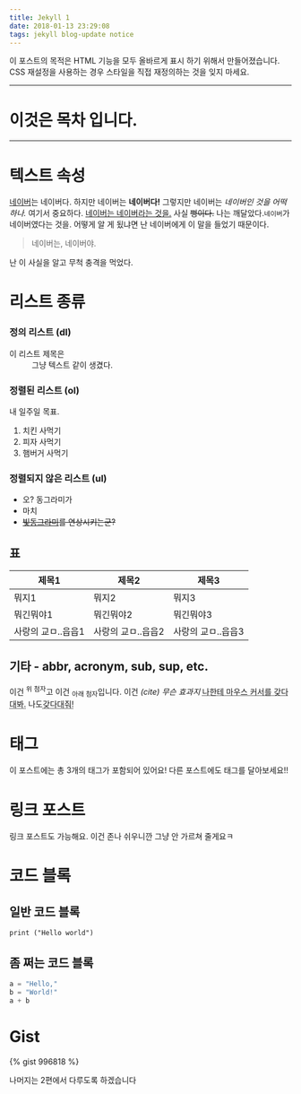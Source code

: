 ```yaml
---
title: Jekyll 1
date: 2018-01-13 23:29:08
tags: jekyll blog-update notice
---
```


이 포스트의 목적은 HTML 기능을 모두 올바르게 표시 하기 위해서 만들어졌습니다. CSS 재설정을 사용하는 경우 스타일을 직접 재정의하는 것을 잊지 마세요.

---

# 이것은 목차 입니다.

---

# 텍스트 속성

[네이버](https://naver.com)는 네이버다. 하지만 네이버는 **네이버다!** 그렇지만 네이버는 *네이버인 것을 어떡하나.* 여기서 중요하다. <u>네이버는 네이버라는 것을.</u> 사실 ~~뻥이다.~~
나는 깨달았다.`네이버`가 네이버였다는 것을. 어떻게 알 게 됬냐면 난 네이버에게 이 말을 들었기 때문이다.

> 네이버는, 네이버야.

난 이 사실을 알고 무척 충격을 먹었다. 

# 리스트 종류

### 정의 리스트 (dl)

<dl><dt>이 리스트 제목은</dt><dd>그냥 텍스트 같이 생겼다.</dd></dl>

### 정렬된 리스트 (ol)

내 일주일 목표.

1. 치킨 사먹기
2. 피자 사먹기 
3. 햄버거 사먹기

### 정렬되지 않은 리스트 (ul)

- 오? 동그라미가
- 마치
- ~~[빛동그라미](http://빛동그라미.메인.한국)를 연상시키는군?~~

## 표

| 제목1 | 제목2 | 제목3 |
| --- | --- | --- |
| 뭐지1 | 뭐지2 | 뭐지3 |
| 뭐긴뭐야1 | 뭐긴뭐야2 | 뭐긴뭐야3 |
| 사랑의 교ㅁ..읍읍1 | 사랑의 교ㅁ..읍읍2 | 사랑의 교ㅁ..읍읍3 |

## 기타 - abbr, acronym, sub, sup, etc.

이건 <sup>위 첨자</sup>고 이건 <sub>아래 첨자</sub>입니다. 이건 <cite>(cite) 무슨 효과지</cite> <acronym title="마우스 커서를 갖다댔구나! 고마워!">나한테 마우스 커서를 갖다대봐.</acronym> 나도<abbr title="올ㅋ ㄳ">갖다대줘!</abbr>

# 태그

이 포스트에는 총 3개의 태그가 포함되어 있어요! 다른 포스트에도 태그를 달아보세요!!

# 링크 포스트

링크 포스트도 가능해요. 이건 존나 쉬우니깐 그냥 안 가르쳐 줄게요ㅋ

# 코드 블록

## 일반 코드 블록

```
print ("Hello world")
```

## 좀 쩌는 코드 블록

```python
a = "Hello,"
b = "World!"
a + b
```

# Gist

{% gist 996818 %}

나머지는 2편에서 다루도록 하겠습니다
